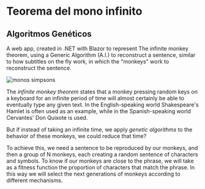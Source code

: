 # Teorema del mono infinito
## Algoritmos Genéticos

A web app, created in .NET with Blazor to represent The infinite monkey theorem, using a Generic Algorithm (A.I.) to reconstruct a sentence, similar to how subtitles on the fly work, in which the "monkeys" work to reconstruct the sentence.

![monos simpsons](https://ep01.epimg.net/elpais/imagenes/2015/04/30/ciencia/1430420317_959498_1430423238_sumario_normal.jpg)

The *infinite monkey theorem* states that a monkey pressing random keys on a keyboard for an infinite period of time will almost certainly be able to eventually type any given text. In the English-speaking world Shakespeare's Hamlet is often used as an example, while in the Spanish-speaking world Cervantes' Don Quixote is used.

But if instead of taking an infinite time, we apply *genetic algorithms* to the behavior of these monkeys, we could reduce that time?

To achieve this, we need a sentence to be reproduced by our monkeys, and then a group of N monkeys, each creating a random sentence of characters and symbols.
To know if our monkeys are close to the phrase, we will take as a fitness function the proportion of characters that match the phrase. In this way we will select the next generations of monkeys according to different mechanisms.
